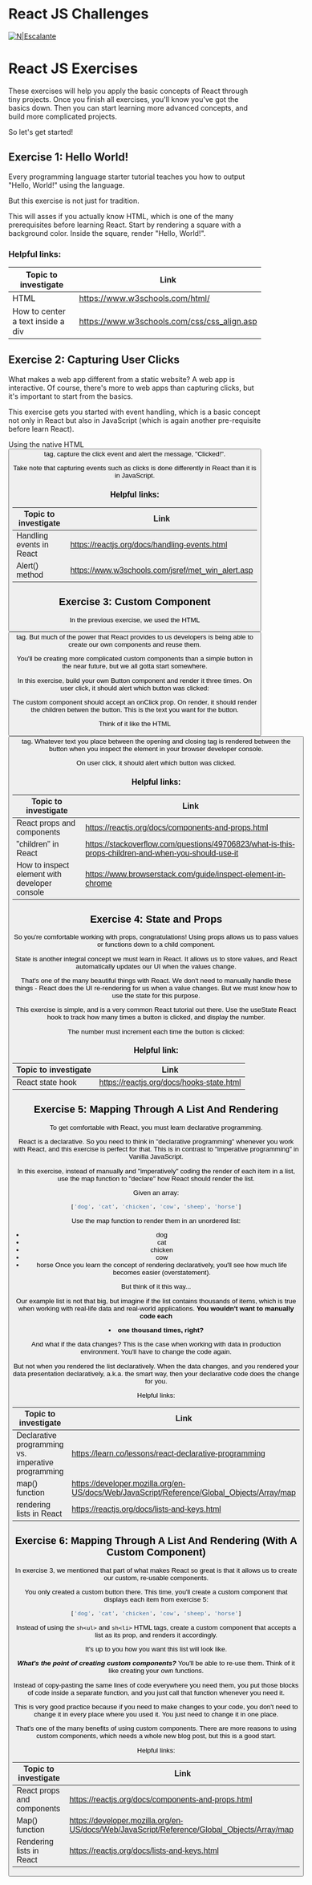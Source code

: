 # React JS Challenges

[![N|Escalante](https://i.postimg.cc/zDWcPTLr/Frame-1.png)](https://github.com/nescalan)

# React JS Exercises

These exercises will help you apply the basic concepts of React through tiny projects. Once you finish all exercises, you'll know you've got the basics down. Then you can start learning more advanced concepts, and build more complicated projects.

So let's get started!

## Exercise 1: Hello World!

Every programming language starter tutorial teaches you how to output "Hello, World!" using the language.

But this exercise is not just for tradition.

This will asses if you actually know HTML, which is one of the many prerequisites before learning React. Start by rendering a square with a background color. Inside the square, render "Hello, World!".

### Helpful links:

| Topic to investigate              | Link                                        |
| --------------------------------- | ------------------------------------------- |
| HTML                              | https://www.w3schools.com/html/             |
| How to center a text inside a div | https://www.w3schools.com/css/css_align.asp |

## Exercise 2: Capturing User Clicks

What makes a web app different from a static website? A web app is interactive. Of course, there's more to web apps than capturing clicks, but it's important to start from the basics.

This exercise gets you started with event handling, which is a basic concept not only in React but also in JavaScript (which is again another pre-requisite before learn React).

Using the native HTML <button> tag, capture the click event and alert the message, "Clicked!".

Take note that capturing events such as clicks is done differently in React than it is in JavaScript.

### Helpful links:

| Topic to investigate     | Link                                              |
| ------------------------ | ------------------------------------------------- |
| Handling events in React | https://reactjs.org/docs/handling-events.html     |
| Alert() method           | https://www.w3schools.com/jsref/met_win_alert.asp |

## Exercise 3: Custom Component

In the previous exercise, we used the HTML <button> tag. But much of the power that React provides to us developers is being able to create our own components and reuse them.

You'll be creating more complicated custom components than a simple button in the near future, but we all gotta start somewhere.

In this exercise, build your own Button component and render it three times. On user click, it should alert which button was clicked:

The custom component should accept an onClick prop. On render, it should render the children betwen the button. This is the text you want for the button.

Think of it like the HTML <button> tag. Whatever text you place between the opening and closing tag is rendered between the button when you inspect the element in your browser developer console.

On user click, it should alert which button was clicked.

### Helpful links:

| Topic to investigate                          | Link                                                                                                |
| --------------------------------------------- | --------------------------------------------------------------------------------------------------- |
| React props and components                    | https://reactjs.org/docs/components-and-props.html                                                  |
| "children" in React                           | https://stackoverflow.com/questions/49706823/what-is-this-props-children-and-when-you-should-use-it |
| How to inspect element with developer console | https://www.browserstack.com/guide/inspect-element-in-chrome                                        |

## Exercise 4: State and Props

So you're comfortable working with props, congratulations! Using props allows us to pass values or functions down to a child component.

State is another integral concept we must learn in React. It allows us to store values, and React automatically updates our UI when the values change.

That's one of the many beautiful things with React. We don't need to manually handle these things - React does the UI re-rendering for us when a value changes. But we must know how to use the state for this purpose.

This exercise is simple, and is a very common React tutorial out there. Use the useState React hook to track how many times a button is clicked, and display the number.

The number must increment each time the button is clicked:

### Helpful link:

| Topic to investigate | Link                                      |
| -------------------- | ----------------------------------------- |
| React state hook     | https://reactjs.org/docs/hooks-state.html |

## Exercise 5: Mapping Through A List And Rendering

To get comfortable with React, you must learn declarative programming.

React is a declarative. So you need to think in "declarative programming" whenever you work with React, and this exercise is perfect for that. This is in contrast to "imperative programming" in Vanilla JavaScript.

In this exercise, instead of manually and "imperatively" coding the render of each item in a list, use the map function to "declare" how React should render the list.

Given an array:

```sh
['dog', 'cat', 'chicken', 'cow', 'sheep', 'horse']
```

Use the map function to render them in an unordered list:

- dog
- cat
- chicken
- cow
- horse
  Once you learn the concept of rendering declaratively, you'll see how much life becomes easier (overstatement).

But think of it this way...

Our example list is not that big, but imagine if the list contains thousands of items, which is true when working with real-life data and real-world applications. **You wouldn't want to manually code each <li> one thousand times, right?**

And what if the data changes? This is the case when working with data in production environment. You'll have to change the code again.

But not when you rendered the list declaratively. When the data changes, and you rendered your data presentation declaratively, a.k.a. the smart way, then your declarative code does the change for you.

Helpful links:

| Topic to investigate                               | Link                                                                                       |
| -------------------------------------------------- | ------------------------------------------------------------------------------------------ |
| Declarative programming vs. imperative programming | https://learn.co/lessons/react-declarative-programming                                     |
| map() function                                     | https://developer.mozilla.org/en-US/docs/Web/JavaScript/Reference/Global_Objects/Array/map |
| rendering lists in React                           | https://reactjs.org/docs/lists-and-keys.html                                               |

## Exercise 6: Mapping Through A List And Rendering (With A Custom Component)

In exercise 3, we mentioned that part of what makes React so great is that it allows us to create our custom, re-usable components.

You only created a custom button there. This time, you'll create a custom component that displays each item from exercise 5:

```sh
['dog', 'cat', 'chicken', 'cow', 'sheep', 'horse']
```

Instead of using the `sh<ul>` and `sh<li>` HTML tags, create a custom component that accepts a list as its prop, and renders it accordingly.

It's up to you how you want this list will look like.

**_What's the point of creating custom components?_** You'll be able to re-use them. Think of it like creating your own functions.

Instead of copy-pasting the same lines of code everywhere you need them, you put those blocks of code inside a separate function, and you just call that function whenever you need it.

This is very good practice because if you need to make changes to your code, you don't need to change it in every place where you used it. You just need to change it in one place.

That's one of the many benefits of using custom components. There are more reasons to using custom components, which needs a whole new blog post, but this is a good start.

Helpful links:

| Topic to investigate       | Link                                                                                       |
| -------------------------- | ------------------------------------------------------------------------------------------ |
| React props and components | https://reactjs.org/docs/components-and-props.html                                         |
| Map() function             | https://developer.mozilla.org/en-US/docs/Web/JavaScript/Reference/Global_Objects/Array/map |
| Rendering lists in React   | https://reactjs.org/docs/lists-and-keys.html                                               |
